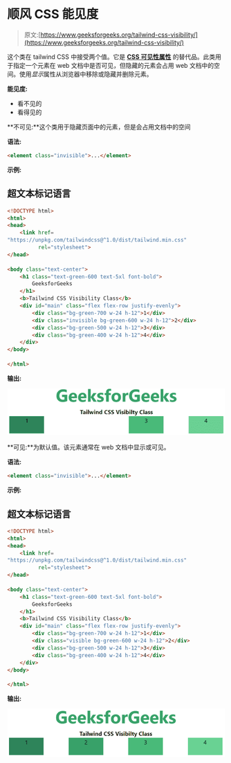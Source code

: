 # 顺风 CSS 能见度

> 原文:[https://www.geeksforgeeks.org/tailwind-css-visibility/](https://www.geeksforgeeks.org/tailwind-css-visibility/)

这个类在 tailwind CSS 中接受两个值。它是 [**CSS 可见性属性**](https://www.geeksforgeeks.org/css-visibility-property/#:~:t) 的替代品。此类用于指定一个元素在 web 文档中是否可见，但隐藏的元素会占用 web 文档中的空间。使用*显示*属性从浏览器中移除或隐藏并删除元素。

**能见度:**

*   看不见的
*   看得见的

**不可见:**这个类用于隐藏页面中的元素，但是会占用文档中的空间

**语法:**

```html
<element class="invisible">...</element>
```

**示例:**

## 超文本标记语言

```html
<!DOCTYPE html>
<html> 
<head> 
    <link href=
"https://unpkg.com/tailwindcss@^1.0/dist/tailwind.min.css" 
          rel="stylesheet"> 
</head> 

<body class="text-center"> 
    <h1 class="text-green-600 text-5xl font-bold">
        GeeksforGeeks
    </h1> 
    <b>Tailwind CSS Visibility Class</b> 
    <div id="main" class="flex flex-row justify-evenly"> 
        <div class="bg-green-700 w-24 h-12">1</div> 
        <div class="invisible bg-green-600 w-24 h-12">2</div> 
        <div class="bg-green-500 w-24 h-12">3</div> 
        <div class="bg-green-400 w-24 h-12">4</div> 
    </div> 
</body> 

</html>
```

**输出:**

![](img/e1c2679d75eeb7a12824939bd14d9fb6.png)

**可见:**为默认值。该元素通常在 web 文档中显示或可见。

**语法:**

```html
<element class="invisible">...</element>
```

**示例:**

## 超文本标记语言

```html
<!DOCTYPE html> 
<html> 
<head> 
    <link href=
"https://unpkg.com/tailwindcss@^1.0/dist/tailwind.min.css" 
          rel="stylesheet"> 
</head> 

<body class="text-center"> 
    <h1 class="text-green-600 text-5xl font-bold">
        GeeksforGeeks
    </h1> 
    <b>Tailwind CSS Visibility Class</b> 
    <div id="main" class="flex flex-row justify-evenly"> 
        <div class="bg-green-700 w-24 h-12">1</div> 
        <div class="visible bg-green-600 w-24 h-12">2</div> 
        <div class="bg-green-500 w-24 h-12">3</div> 
        <div class="bg-green-400 w-24 h-12">4</div> 
    </div> 
</body> 

</html>
```

**输出:**

![](img/95dee7a811572c0c5d6314dfb5409a80.png)